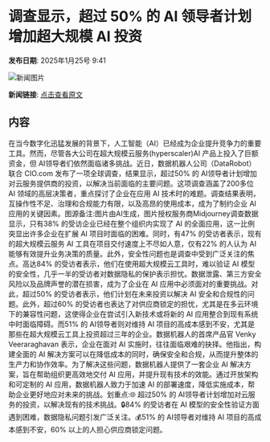 # 调查显示，超过 50% 的 AI 领导者计划增加超大规模 AI 投资

**发布日期**: 2025年1月25号 9:41

![新闻图片](https://pic.chinaz.com/picmap/202304271137061352_1.jpg)

**新闻链接**: [点击查看原文](https://www.aibase.com/zh/news/15007)

## 内容

在当今数字化迅猛发展的背景下，人工智能（AI）已经成为企业提升竞争力的重要工具。然而，尽管各大公司在超大规模云服务(hyperscaler)AI 产品上投入了巨额资金，但 AI领导者们依然面临诸多挑战。近日，数据机器人公司（DataRobot）联合 CIO.com 发布了一项全球调查，结果显示，超过50% 的 AI领导者计划增加对云服务提供商的投资，以解决当前面临的主要问题。这项调查涵盖了200多位 AI 领域的高层决策者，重点探讨了企业在应用 AI 技术时的难题。调查结果表明，互操作性不足、治理和合规能力有限，以及高昂的使用成本，成为了制约企业 AI 应用的关键因素。图源备注:图片由AI生成，图片授权服务商Midjourney调查数据显示，只有38% 的受访企业已经在整个组织内实现了 AI 的全面应用，这一比例突显出许多企业在扩展 AI 项目时面临的困难。同时，有47% 的受访者表示，现有的超大规模云服务 AI 工具在项目交付速度上不尽如人意，仅有22% 的人认为 AI 能够有效提升业务决策的质量。此外，安全性问题也是调查中受到广泛关注的焦点。高达84% 的受访者表示，他们在使用超大规模云工具时，难以验证 AI 模型的安全性，几乎一半的受访者对数据隐私的保护表示担忧。数据泄露、第三方安全风险以及品牌声誉的潜在损害，成为了企业在 AI 应用中必须面对的重要挑战。对此，超过50% 的受访者表示，他们计划在未来投资以解决 AI 安全和合规性的问题。此外，超过60% 的受访者也表达了对供应商锁定的担忧，尤其是在多云环境下的兼容性问题，这使得企业在尝试引入新技术或将新的 AI 应用整合到现有系统中时面临障碍。而51% 的 AI领导者则对维持 AI 项目的高成本感到不安，尤其是那些在超大规模云工具上投资超过三年的企业。数据机器人的首席产品官 Venky Veeraraghavan 表示，企业在面对 AI 实施时，往往面临艰难的抉择。他指出，构建全面的 AI 解决方案可以在降低成本的同时，确保安全和合规，从而提升整体的生产力和协作效率。为了解决这些问题，数据机器人提供了一套企业 AI 解决方案，旨在帮助组织更高效地交付 AI 应用，并提升现有技术的效能。通过开放架构和可定制的 AI 应用，数据机器人致力于加速 AI 的部署速度，降低实施成本，帮助企业更好地应对未来的挑战。划重点:🌐 超过50% 的 AI领导者计划增加对云服务的投资，以解决现有的技术挑战。🔒84% 的受访者在 AI 模型的安全性验证方面遇到困难，数据隐私问题引发广泛关注。💰51% 的 AI领导者对维持 AI 项目的高成本感到不安，60% 以上的人担心供应商锁定问题。
